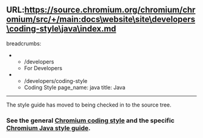 URL:https://source.chromium.org/chromium/chromium/src/+/main:docs\website\site\developers\coding-style\java\index.md
---
breadcrumbs:
- - /developers
  - For Developers
- - /developers/coding-style
  - Coding Style
page_name: java
title: Java
---

The style guide has moved to being checked in to the source tree.

### See the general [Chromium coding style](https://chromium.googlesource.com/chromium/src/+/HEAD/styleguide/styleguide.md) and the specific [Chromium Java style guide](https://chromium.googlesource.com/chromium/src/+/HEAD/styleguide/java/java.md).
